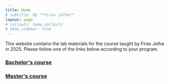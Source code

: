 ```yaml
---
title: Home
# subtitle: By **Firas jolha**
layout: page
# callouts: home_callouts
# show_sidebar: true
---
```



<!-- ## Description -->

This website contains the lab materials for the course taught by Firas Jolha in 2025. Please follow one of the links below according to your program.
<!-- The materials are split into three parts. There are materials for labs, project and assignments. The lab materials are the core of the labs and cover new concepts and technologies studied in the lectures and provide examples to guide the student in the assignments. The assignments can be delivered as part of the lab material or as a standalone document. The assignments provide the practical part of the course where exercises are introduced and the student should learn the new topics from the lab materials to solve the assignment tasks. This course includes a capstone project where the students needs to build a big data pipeline. The project materials include the description, grading criteria of the project sections and a standalone material for each stage of the project in which I implement the stages on a toy dataset and the job of the student is to implement them on their selected dataset. -->

<!-- ## Project -->
<!-- 
### [Project Description - Introduction to Big Data course](html/bachelors/Final Project for BS.html)

### [Project Description - Big Data Technologies and Analytics course](html/masters/Project Description for masters.html) -->

<!-- ## Labs -->

### [Bachelor's course](bs)
### [Master's course](ms)